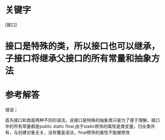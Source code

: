 # 关键字

\[接口\]

# 接口是特殊的类，所以接口也可以继承，子接口将继承父接口的所有常量和抽象方法

# 参考解答

错误；

首先接口和类是两种不同的语法，说接口是特殊的抽象类只是为了便于理解，接口中的所有常量都是public static final,由于static修饰的属性是类变量，归全类共有，与创建对象无关，没有覆盖语法，final修饰的属性不能被修改

